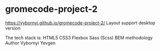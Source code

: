 # gromecode-project-2
https://vybornyi.github.io/gromecode-project-2/
Layout support desktop version

The tech stack is:
HTML5
CSS3
Flexbox
Sass (Scss)
BEM methodology
Author
Vybornyi Yevgen